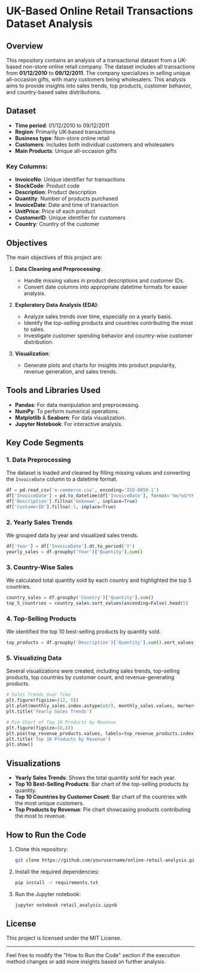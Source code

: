 
# UK-Based Online Retail Transactions Dataset Analysis

## Overview

This repository contains an analysis of a transactional dataset from a UK-based non-store online retail company. The dataset includes all transactions from **01/12/2010** to **09/12/2011**. The company specializes in selling unique all-occasion gifts, with many customers being wholesalers. This analysis aims to provide insights into sales trends, top products, customer behavior, and country-based sales distributions.

## Dataset

- **Time period**: 01/12/2010 to 09/12/2011
- **Region**: Primarily UK-based transactions
- **Business type**: Non-store online retail
- **Customers**: Includes both individual customers and wholesalers
- **Main Products**: Unique all-occasion gifts

### Key Columns:
- **InvoiceNo**: Unique identifier for transactions
- **StockCode**: Product code
- **Description**: Product description
- **Quantity**: Number of products purchased
- **InvoiceDate**: Date and time of transaction
- **UnitPrice**: Price of each product
- **CustomerID**: Unique identifier for customers
- **Country**: Country of the customer

## Objectives

The main objectives of this project are:
1. **Data Cleaning and Preprocessing**:
   - Handle missing values in product descriptions and customer IDs.
   - Convert date columns into appropriate datetime formats for easier analysis.
   
2. **Exploratory Data Analysis (EDA)**:
   - Analyze sales trends over time, especially on a yearly basis.
   - Identify the top-selling products and countries contributing the most to sales.
   - Investigate customer spending behavior and country-wise customer distribution.
   
3. **Visualization**:
   - Generate plots and charts for insights into product popularity, revenue generation, and sales trends.

## Tools and Libraries Used

- **Pandas**: For data manipulation and preprocessing.
- **NumPy**: To perform numerical operations.
- **Matplotlib** & **Seaborn**: For data visualization.
- **Jupyter Notebook**: For interactive analysis.

## Key Code Segments

### 1. Data Preprocessing
The dataset is loaded and cleaned by filling missing values and converting the `InvoiceDate` column to a datetime format.
```python
df = pd.read_csv('e-commerce.csv', encoding='ISO-8859-1')
df['InvoiceDate'] = pd.to_datetime(df['InvoiceDate'], format='%m/%d/%Y %H:%M')
df['Description'].fillna('Unknown', inplace=True)
df['CustomerID'].fillna(-1, inplace=True)
```

### 2. Yearly Sales Trends
We grouped data by year and visualized sales trends.
```python
df['Year'] = df['InvoiceDate'].dt.to_period('Y')
yearly_sales = df.groupby('Year')['Quantity'].sum()
```

### 3. Country-Wise Sales
We calculated total quantity sold by each country and highlighted the top 5 countries.
```python
country_sales = df.groupby('Country')['Quantity'].sum()
top_5_countries = country_sales.sort_values(ascending=False).head(5)
```

### 4. Top-Selling Products
We identified the top 10 best-selling products by quantity sold.
```python
top_products = df.groupby('Description')['Quantity'].sum().sort_values(ascending=False).head(10)
```

### 5. Visualizing Data
Several visualizations were created, including sales trends, top-selling products, top countries by customer count, and revenue-generating products.
```python
# Sales Trends Over Time
plt.figure(figsize=(12, 6))
plt.plot(monthly_sales.index.astype(str), monthly_sales.values, marker='o')
plt.title('Yearly Sales Trends')

# Pie Chart of Top 10 Products by Revenue
plt.figure(figsize=(8,8))
plt.pie(top_revenue_products.values, labels=top_revenue_products.index, autopct='%1.1f%%')
plt.title('Top 10 Products by Revenue')
plt.show()
```

## Visualizations

- **Yearly Sales Trends**: Shows the total quantity sold for each year.
- **Top 10 Best-Selling Products**: Bar chart of the top-selling products by quantity.
- **Top 10 Countries by Customer Count**: Bar chart of the countries with the most unique customers.
- **Top Products by Revenue**: Pie chart showcasing products contributing the most to revenue.

## How to Run the Code

1. Clone this repository:
   ```bash
   git clone https://github.com/yourusername/online-retail-analysis.git
   ```
2. Install the required dependencies:
   ```bash
   pip install -r requirements.txt
   ```
3. Run the Jupyter notebook:
   ```bash
   jupyter notebook retail_analysis.ipynb
   ```

## License

This project is licensed under the MIT License.

---

Feel free to modify the "How to Run the Code" section if the execution method changes or add more insights based on further analysis.
